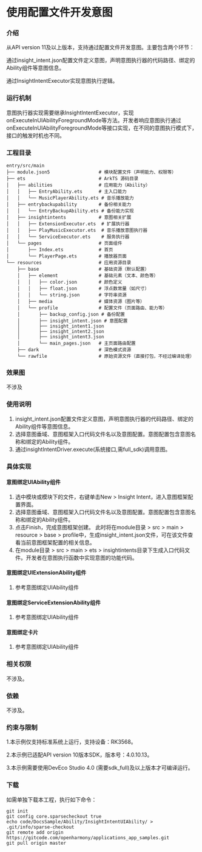 # 使用配置文件开发意图

### 介绍

从API version 11及以上版本，支持通过配置文件开发意图。主要包含两个环节：

通过insight_intent.json配置文件定义意图，声明意图执行器的代码路径、绑定的Ability组件等意图信息。

通过InsightIntentExecutor实现意图执行逻辑。

### 运行机制

意图执行器实现需要继承InsightIntentExecutor，实现onExecuteInUIAbilityForegroundMode等方法。开发者响应意图执行通过onExecuteInUIAbilityForegroundMode等接口实现，在不同的意图执行模式下，接口的触发时机也不同。

### 工程目录

```
entry/src/main
├── module.json5                  # 模块配置文件（声明能力、权限等）
├── ets                           # ArkTS 源码目录
│   ├── abilities                 # 应用能力（Ability）
│   │   ├── EntryAbility.ets      # 主入口能力
│   │   └── MusicPlayerAbility.ets # 音乐播放能力
│   ├── entrybackupability        # 备份相关能力
│   │   └── EntryBackupAbility.ets # 备份能力实现
│   ├── insightintents            # 意图相关扩展
│   │   ├── ExtensionExecutor.ets  # 扩展执行器
│   │   ├── PlayMusicExecutor.ets  # 音乐播放意图执行器
│   │   └── ServiceExecutor.ets    # 服务执行器
│   └── pages                     # 页面组件
│       ├── Index.ets             # 首页
│       └── PlayerPage.ets        # 播放器页面
└── resources                     # 应用资源目录
    ├── base                      # 基础资源（默认配置）
    │   ├── element               # 基础元素（文本、颜色等）
    │   │   ├── color.json        # 颜色定义
    │   │   ├── float.json        # 浮点数常量（如尺寸）
    │   │   └── string.json       # 字符串资源
    │   ├── media                 # 媒体资源（图片等）
    │   └── profile               # 配置文件（页面路由、能力等）
    │       ├── backup_config.json # 备份配置
    │       ├── insight_intent.json # 意图配置
    │       ├── insight_intent1.json
    │       ├── insight_intent2.json
    │       ├── insight_intent3.json
    │       └── main_pages.json   # 主页面路由配置
    ├── dark                      # 深色模式资源
    └── rawfile                   # 原始资源文件（直接打包，不经过编译处理）

```

### 效果图

不涉及

### 使用说明

1. insight_intent.json配置文件定义意图，声明意图执行器的代码路径、绑定的Ability组件等意图信息。
2. 选择意图垂域、意图框架入口代码文件名以及意图配置。意图配置包含意图名称和绑定的Ability组件。
3. 通过insightIntentDriver.execute(系统接口,需full_sdk)调用意图。

### 具体实现

#### 意图绑定UIAbility组件

1. 选中模块或模块下的文件，右键单击New > Insight Intent，进入意图框架配置界面。
2. 选择意图垂域、意图框架入口代码文件名以及意图配置。意图配置包含意图名称和绑定的Ability组件。
3. 点击Finish，完成意图框架创建。 此时将在module目录 > src > main > resource > base >
   profile中，生成insight_intent.json文件，可在该文件查看当前意图框架配置的相关信息。
4. 在module目录 > src > main > ets > insightintents目录下生成入口代码文件。开发者在意图执行函数中实现意图的功能代码。

#### 意图绑定UIExtensionAbility组件

1. 参考意图绑定UIAbility组件

#### 意图绑定ServiceExtensionAbility组件

1. 参考意图绑定UIAbility组件

#### 意图绑定卡片

1. 参考意图绑定UIAbility组件
### 相关权限

不涉及。

### 依赖

不涉及。

### 约束与限制

1.本示例仅支持标准系统上运行，支持设备：RK3568。

2.本示例已适配API version 10版本SDK，版本号：4.0.10.13。

3.本示例需要使用DevEco Studio 4.0 (需要sdk_full)及以上版本才可编译运行。

### 下载

如需单独下载本工程，执行如下命令：

```
git init
git config core.sparsecheckout true
echo code/DocsSample/Ability/InsightIntentUIAbility/ > .git/info/sparse-checkout
git remote add origin https://gitcode.com/openharmony/applications_app_samples.git
git pull origin master
```